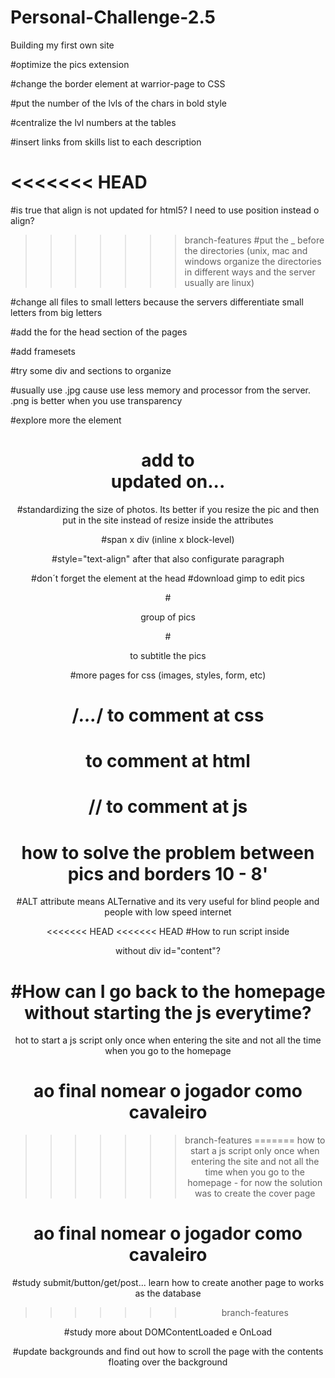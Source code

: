 # Personal-Challenge-2.5
Building my first own site

#optimize the pics extension

#change the border element at warrior-page to CSS

#put the number of the lvls of the chars in bold style

#centralize the lvl numbers at the tables

#insert links from skills list to each description

<<<<<<< HEAD
=======
#is true that align is not updated for html5? I need to use position instead o align?

>>>>>>> branch-features
#put the _ before the directories (unix, mac and windows organize the directories in different ways and the server usually are linux)

#change all files to small letters because the servers differentiate small letters from big letters

#add the <meta charset="UTF-8"/> for the head section of the pages

#add framesets

#try some div and sections to organize

#usually use .jpg cause use less memory and processor from the server. .png is better when you use transparency

#explore more the element <header>
# add to <footer> updated on...

#standardizing the size of photos. Its better if you resize the pic and then put in the site instead of resize inside the attributes

#span x div (inline x block-level)

#style="text-align" after that also configurate paragraph

#don´t forget the element <style></style> at the head 
#download gimp to edit pics

#<figure></figure> group of pics

#<figcaption></figcaption> to subtitle the pics 

#more pages for css (images, styles, form, etc)

# /*...*/ to comment at css

# <!--...--> to comment at html

# // to comment at js

# how to solve the problem between pics and borders 10 - 8'

#ALT attribute means ALTernative and its very useful for blind people and people with low speed internet

<<<<<<< HEAD
<<<<<<< HEAD
#How to run script inside <div> without div id="content"?

#How can I go back to the homepage without starting the js everytime?
=======
hot to start a js script only once when entering the site and not all the time when you go to the homepage

# ao final nomear o jogador como cavaleiro
>>>>>>> branch-features
=======
how to start a js script only once when entering the site and not all the time when you go to the homepage - for now the solution was to create the cover page

# ao final nomear o jogador como cavaleiro

#study submit/button/get/post... learn how to create another page to works as the database
>>>>>>> branch-features

#study more about DOMContentLoaded e OnLoad

#update backgrounds and find out how to scroll the page with the contents floating over the background